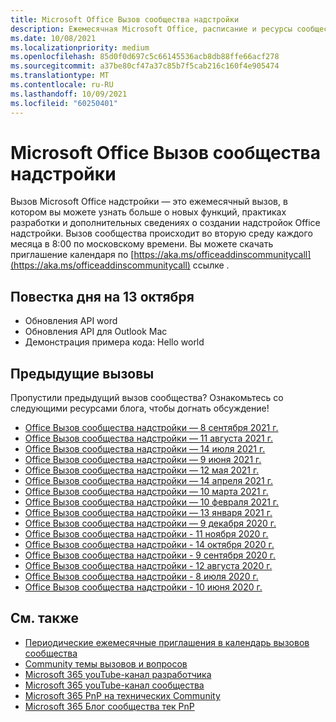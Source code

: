 ```yaml
---
title: Microsoft Office Вызов сообщества надстройки
description: Ежемесячная Microsoft Office, расписание и ресурсы сообщества надстройки.
ms.date: 10/08/2021
ms.localizationpriority: medium
ms.openlocfilehash: 85d0f0d697c5c66145536acb8db88ffe66acf278
ms.sourcegitcommit: a37be80cf47a37c85b7f5cab216c160f4e905474
ms.translationtype: MT
ms.contentlocale: ru-RU
ms.lasthandoff: 10/09/2021
ms.locfileid: "60250401"
---
```

# <a name="microsoft-office-add-ins-community-call"></a>Microsoft Office Вызов сообщества надстройки

Вызов Microsoft Office надстройки — это ежемесячный вызов, в котором вы можете узнать больше о новых функций, практиках разработки и дополнительных сведениях о создании надстройок Office надстройки. Вызов сообщества происходит во вторую среду каждого месяца в 8:00 по московскому времени. Вы можете скачать приглашение календаря по [https://aka.ms/officeaddinscommunitycall](https://aka.ms/officeaddinscommunitycall) ссылке .

## <a name="agenda-for-october-13th-call"></a>Повестка дня на 13 октября

- Обновления API word
- Обновления API для Outlook Mac
- Демонстрация примера кода: Hello world

## <a name="previous-calls"></a>Предыдущие вызовы

Пропустили предыдущий вызов сообщества? Ознакомьтесь со следующими ресурсами блога, чтобы догнать обсуждение!

- [Office Вызов сообщества надстройки — 8 сентября 2021 г.](https://techcommunity.microsoft.com/t5/microsoft-365-pnp-blog/office-add-ins-community-call-september-8-2021/ba-p/2747100)
- [Office Вызов сообщества надстройки — 11 августа 2021 г.](https://techcommunity.microsoft.com/t5/microsoft-365-pnp-blog/office-add-ins-community-call-august-2021/ba-p/2661372)
- [Office Вызов сообщества надстройки — 14 июля 2021 г.](https://techcommunity.microsoft.com/t5/microsoft-365-pnp-blog/office-add-ins-community-call-july-2021/ba-p/2573384)
- [Office Вызов сообщества надстройки — 9 июня 2021 г.](https://techcommunity.microsoft.com/t5/microsoft-365-pnp-blog/office-add-ins-community-call-june-2021/ba-p/2446156)
- [Office Вызов сообщества надстройки — 12 мая 2021 г.](https://techcommunity.microsoft.com/t5/microsoft-365-pnp-blog/office-add-ins-community-call-may-2021/ba-p/2369804)
- [Office Вызов сообщества надстройки — 14 апреля 2021 г.](https://techcommunity.microsoft.com/t5/microsoft-365-pnp-blog/office-add-ins-community-call-april-14-2021/ba-p/2318886)
- [Office Вызов сообщества надстройки — 10 марта 2021 г.](https://techcommunity.microsoft.com/t5/microsoft-365-pnp-blog/office-add-ins-community-call-march-10-2021/ba-p/2205369)
- [Office Вызов сообщества надстройки — 10 февраля 2021 г.](https://developer.microsoft.com/office/blogs/office-add-ins-community-call-february-10-2021/)
- [Office Вызов сообщества надстройки — 13 января 2021 г.](https://developer.microsoft.com/office/blogs/office-add-ins-community-call-january-13-2021%e2%80%af/)
- [Office Вызов сообщества надстройки — 9 декабря 2020 г.](https://developer.microsoft.com/microsoft-365/blogs/office-add-ins-community-call-december-9-2020/)
- [Office Вызов сообщества надстройки - 11 ноября 2020 г.](https://developer.microsoft.com/office/blogs/office-add-ins-community-call-november-11-2020/)
- [Office Вызов сообщества надстройки - 14 октября 2020 г.](https://developer.microsoft.com/office/blogs/office-add-ins-community-call-october-14-2020%E2%80%AF/)
- [Office Вызов сообщества надстройки - 9 сентября 2020 г.](https://developer.microsoft.com/office/blogs/office-add-ins-community-call-september-9-2020/)
- [Office Вызов сообщества надстройки - 12 августа 2020 г.](https://developer.microsoft.com/office/blogs/office-add-ins-community-call-august-12-2020%E2%80%AF/)
- [Office Вызов сообщества надстройки - 8 июля 2020 г.](https://developer.microsoft.com/office/blogs/office-add-ins-community-call-july-8-2020/)
- [Office Вызов сообщества надстройки - 10 июня 2020 г.](https://developer.microsoft.com/office/blogs/office-add-ins-community-call-june-10-2020/)

## <a name="see-also"></a>См. также

- [Периодические ежемесячные приглашения в календарь вызовов сообщества](https://aka.ms/officeaddinscommunitycall)
- [Community темы вызовов и вопросов](https://aka.ms/officeaddinsform)
- [Microsoft 365 youTube-канал разработчика](https://aka.ms/m365devyoutube)
- [Microsoft 365 youTube-канал сообщества](https://aka.ms/m365pnp/videos )
- [Microsoft 365 PnP на технических Community](https://aka.ms/m365pnp/community)
- [Microsoft 365 Блог сообщества тек PnP](https://aka.ms/m365pnp/community/blog)
